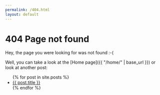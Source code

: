 ```yaml
---
permalink: /404.html
layout: default
---
```

# 404 Page not found

Hey, the page you were looking for was not found :-(

Well, you can take a look at the [Home page]({{ "/home/" | base_url }}) or look at another post:

<ul>
  {% for post in site.posts %}
    <li>
      <a href="{{ post.url }}">{{ post.title }}</a>
    </li>
  {% endfor %}
</ul>